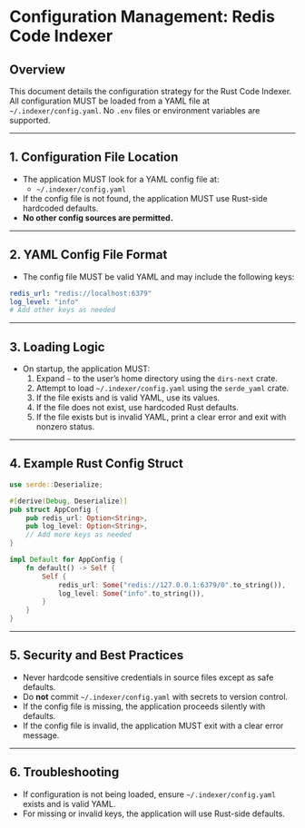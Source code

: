 # Configuration Management: Redis Code Indexer

## Overview
This document details the configuration strategy for the Rust Code Indexer. All configuration MUST be loaded from a YAML file at `~/.indexer/config.yaml`. No `.env` files or environment variables are supported.

---

## 1. Configuration File Location
- The application MUST look for a YAML config file at:
  - `~/.indexer/config.yaml`
- If the config file is not found, the application MUST use Rust-side hardcoded defaults.
- **No other config sources are permitted.**

---

## 2. YAML Config File Format
- The config file MUST be valid YAML and may include the following keys:

```yaml
redis_url: "redis://localhost:6379"
log_level: "info"
# Add other keys as needed
```

---

## 3. Loading Logic
- On startup, the application MUST:
  1. Expand `~` to the user’s home directory using the `dirs-next` crate.
  2. Attempt to load `~/.indexer/config.yaml` using the `serde_yaml` crate.
  3. If the file exists and is valid YAML, use its values.
  4. If the file does not exist, use hardcoded Rust defaults.
  5. If the file exists but is invalid YAML, print a clear error and exit with nonzero status.

---

## 4. Example Rust Config Struct

```rust
use serde::Deserialize;

#[derive(Debug, Deserialize)]
pub struct AppConfig {
    pub redis_url: Option<String>,
    pub log_level: Option<String>,
    // Add more keys as needed
}

impl Default for AppConfig {
    fn default() -> Self {
        Self {
            redis_url: Some("redis://127.0.0.1:6379/0".to_string()),
            log_level: Some("info".to_string()),
        }
    }
}
```

---

## 5. Security and Best Practices
- Never hardcode sensitive credentials in source files except as safe defaults.
- Do **not** commit `~/.indexer/config.yaml` with secrets to version control.
- If the config file is missing, the application proceeds silently with defaults.
- If the config file is invalid, the application MUST exit with a clear error message.

---

## 6. Troubleshooting
- If configuration is not being loaded, ensure `~/.indexer/config.yaml` exists and is valid YAML.
- For missing or invalid keys, the application will use Rust-side defaults.

